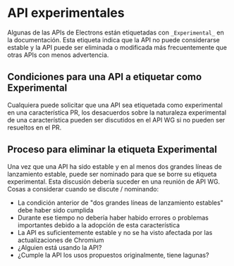 # API experimentales

Algunas de las APIs de Electrons están etiquetadas con `_Experimental_` en la documentación. Esta etiqueta indica que la API no puede considerarse estable y la API puede ser eliminada o modificada más frecuentemente que otras APIs con menos advertencia.

## Condiciones para una API a etiquetar como Experimental

Cualquiera puede solicitar que una API sea etiquetada como experimental en una característica PR, los desacuerdos sobre la naturaleza experimental de una característica pueden ser discutidos en el API WG si no pueden ser resueltos en el PR.

## Proceso para eliminar la etiqueta Experimental

Una vez que una API ha sido estable y en al menos dos grandes líneas de lanzamiento estable, puede ser nominado para que se borre su etiqueta experimental.  Esta discusión debería suceder en una reunión de API WG.  Cosas a considerar cuando se discute / nominando:

* La condición anterior de "dos grandes líneas de lanzamiento estables" debe haber sido cumplida
* Durante ese tiempo no debería haber habido errores o problemas importantes debido a la adopción de esta característica
* La API es suficientemente estable y no se ha visto afectada por las actualizaciones de Chromium
* ¿Alguien está usando la API?
* ¿Cumple la API los usos propuestos originalmente, tiene lagunas?
